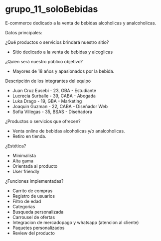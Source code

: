 # grupo_11_soloBebidas

E-commerce dedicado a la venta de bebidas alcoholicas y analcoholicas. 


Datos principales:

¿Qué productos o servicios brindará nuestro sitio?
- Sitio dedicado a la venta de bebidas y alcoglicas


¿Quien será nuestro público objetivo?
- Mayores de 18 años y apasionados por la bebida. 


Descripción de los integrantes del equipo
- Juan Cruz Eusebi - 23, GBA - Estudiante
- Lucrecia Surballe - 39, CABA - Abogada
- Luka Drago - 19, GBA - Marketing
- Joaquin Guzman - 22, CABA - Diseñador Web
- Sofia Villegas - 35, BSAS - Diseñadora

¿Productos o servicios que ofrecen?
- Venta online de bebidas alcoholicas y/o analcoholicas.
- Retiro en tienda.

¿Estética?
- Minimalista
- Alta gama
- Orientada al producto
- User friendly 

¿Funciones implementadas?
- Carrito de compras
- Registro de usuarios
- Filtro de edad
- Categorias
- Busqueda personalizada
- Carrousel de ofertas
- Integracion de mercadopago y whatsapp (atencion al cliente)
- Paquetes personalizados 
- Review del producto






